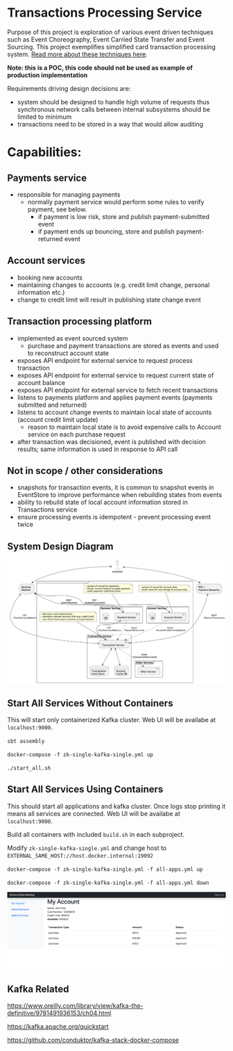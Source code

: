 # Transactions Processing Service

Purpose of this project is exploration of various event driven techniques such as Event Choreography, Event Carried State Transfer and Event Sourcing.
This project exemplifies simplified card transaction processing system. [Read more about these techniques here](docs/event_driven.md).

**Note: this is a POC, this code should not be used as example of production implementation**

Requirements driving design decisions are:

- system should be designed to handle high volume of requests thus synchronous network calls between internal subsystems should be limited to minimum 
- transactions need to be stored in a way that would allow auditing

# Capabilities:

## Payments service
- responsible for managing payments
  - normally payment service would perform some rules to verify payment, see below.
    - if payment is low risk, store and publish payment-submitted event
    - if payment ends up bouncing, store and publish payment-returned event

## Account services
- booking new accounts
- maintaining changes to accounts (e.g. credit limit change, personal information etc.)
- change to credit limit will result in publishing state change event

## Transaction processing platform
- implemented as event sourced system
  - purchase and payment transactions are stored as events and used to reconstruct account state
- exposes API endpoint for external service to request process transaction
- exposes API endpoint for external service to request current state of account balance
- exposes API endpoint for external service to fetch recent transactions
- listens to payments platform and applies payment events (payments submitted and returned)
- listens to account change events to maintain local state of accounts (account credit limit update)
  - reason to maintain local state is to avoid expensive calls to Account service on each purchase request
- after transaction was decisioned, event is published with decision results; same information is used in response to API call

## Not in scope / other considerations
- snapshots for transaction events, it is common to snapshot events in EventStore to improve performance when rebuilding states from events
- ability to rebuild state of local account information stored in Transactions service
- ensure processing events is idempotent - prevent processing event twice

## System Design Diagram

![alt text](docs/system_diagram.png)

## Start All Services Without Containers

This will start only containerized Kafka cluster. Web UI will be availabe at `localhost:9000`.

`sbt assembly`

`docker-compose -f zk-single-kafka-single.yml up`

`./start_all.sh`

## Start All Services Using Containers

This should start all applications and kafka cluster. Once logs stop printing it means all services are connected. Web UI will be availabe at `localhost:9000`.

Build all containers with included `build.sh` in each subproject.

Modify `zk-single-kafka-single.yml` and change host to `EXTERNAL_SAME_HOST://host.docker.internal:19092`

`docker-compose -f zk-single-kafka-single.yml -f all-apps.yml up`

`docker-compose -f zk-single-kafka-single.yml -f all-apps.yml down`

![alt text](docs/app.png)

## Kafka Related

https://www.oreilly.com/library/view/kafka-the-definitive/9781491936153/ch04.html

https://kafka.apache.org/quickstart

https://github.com/conduktor/kafka-stack-docker-compose

